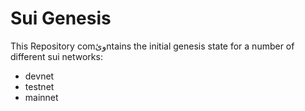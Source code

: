 # Sui Genesis

This Repository comوئntains the initial genesis state for a number of different
sui networks:

- devnet
- testnet
- mainnet
